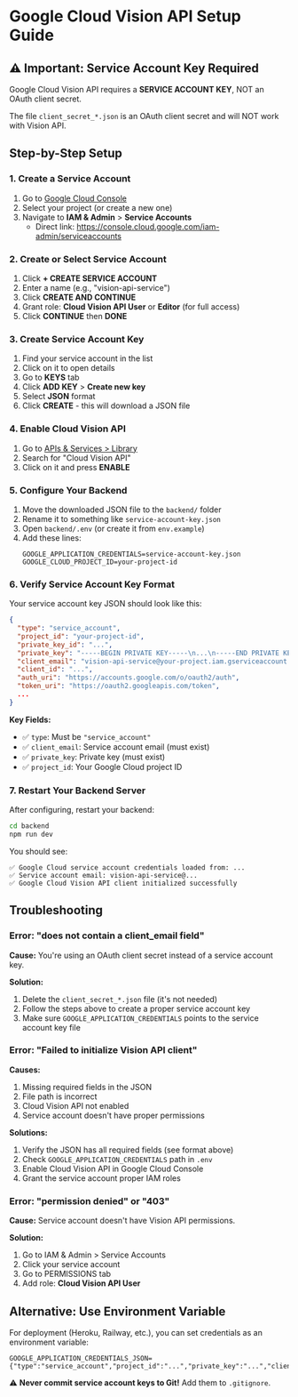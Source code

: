 # Google Cloud Vision API Setup Guide

## ⚠️ Important: Service Account Key Required

Google Cloud Vision API requires a **SERVICE ACCOUNT KEY**, NOT an OAuth client secret.

The file `client_secret_*.json` is an OAuth client secret and will NOT work with Vision API.

## Step-by-Step Setup

### 1. Create a Service Account

1. Go to [Google Cloud Console](https://console.cloud.google.com/)
2. Select your project (or create a new one)
3. Navigate to **IAM & Admin** > **Service Accounts**
   - Direct link: https://console.cloud.google.com/iam-admin/serviceaccounts

### 2. Create or Select Service Account

1. Click **+ CREATE SERVICE ACCOUNT**
2. Enter a name (e.g., "vision-api-service")
3. Click **CREATE AND CONTINUE**
4. Grant role: **Cloud Vision API User** or **Editor** (for full access)
5. Click **CONTINUE** then **DONE**

### 3. Create Service Account Key

1. Find your service account in the list
2. Click on it to open details
3. Go to **KEYS** tab
4. Click **ADD KEY** > **Create new key**
5. Select **JSON** format
6. Click **CREATE** - this will download a JSON file

### 4. Enable Cloud Vision API

1. Go to [APIs & Services > Library](https://console.cloud.google.com/apis/library)
2. Search for "Cloud Vision API"
3. Click on it and press **ENABLE**

### 5. Configure Your Backend

1. Move the downloaded JSON file to the `backend/` folder
2. Rename it to something like `service-account-key.json`
3. Open `backend/.env` (or create it from `env.example`)
4. Add these lines:
   ```
   GOOGLE_APPLICATION_CREDENTIALS=service-account-key.json
   GOOGLE_CLOUD_PROJECT_ID=your-project-id
   ```

### 6. Verify Service Account Key Format

Your service account key JSON should look like this:

```json
{
  "type": "service_account",
  "project_id": "your-project-id",
  "private_key_id": "...",
  "private_key": "-----BEGIN PRIVATE KEY-----\n...\n-----END PRIVATE KEY-----\n",
  "client_email": "vision-api-service@your-project.iam.gserviceaccount.com",
  "client_id": "...",
  "auth_uri": "https://accounts.google.com/o/oauth2/auth",
  "token_uri": "https://oauth2.googleapis.com/token",
  ...
}
```

**Key Fields:**
- ✅ `type`: Must be `"service_account"`
- ✅ `client_email`: Service account email (must exist)
- ✅ `private_key`: Private key (must exist)
- ✅ `project_id`: Your Google Cloud project ID

### 7. Restart Your Backend Server

After configuring, restart your backend:
```bash
cd backend
npm run dev
```

You should see:
```
✅ Google Cloud service account credentials loaded from: ...
✅ Service account email: vision-api-service@...
✅ Google Cloud Vision API client initialized successfully
```

## Troubleshooting

### Error: "does not contain a client_email field"

**Cause:** You're using an OAuth client secret instead of a service account key.

**Solution:** 
1. Delete the `client_secret_*.json` file (it's not needed)
2. Follow the steps above to create a proper service account key
3. Make sure `GOOGLE_APPLICATION_CREDENTIALS` points to the service account key file

### Error: "Failed to initialize Vision API client"

**Causes:**
1. Missing required fields in the JSON
2. File path is incorrect
3. Cloud Vision API not enabled
4. Service account doesn't have proper permissions

**Solutions:**
1. Verify the JSON has all required fields (see format above)
2. Check `GOOGLE_APPLICATION_CREDENTIALS` path in `.env`
3. Enable Cloud Vision API in Google Cloud Console
4. Grant the service account proper IAM roles

### Error: "permission denied" or "403"

**Cause:** Service account doesn't have Vision API permissions.

**Solution:**
1. Go to IAM & Admin > Service Accounts
2. Click your service account
3. Go to PERMISSIONS tab
4. Add role: **Cloud Vision API User**

## Alternative: Use Environment Variable

For deployment (Heroku, Railway, etc.), you can set credentials as an environment variable:

```env
GOOGLE_APPLICATION_CREDENTIALS_JSON={"type":"service_account","project_id":"...","private_key":"...","client_email":"..."}
```

⚠️ **Never commit service account keys to Git!** Add them to `.gitignore`.

